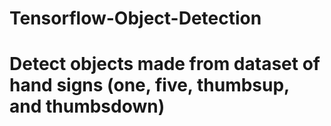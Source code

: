 # Tensorflow-Object-Detection

# Detect objects made from dataset of hand signs (one, five, thumbsup, and thumbsdown)
